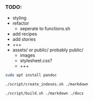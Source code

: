### TODO:

- styling
- refactor
  - seperate to functions.sh
- add recipes
- add stories
- +++
- assets/ or public/ probably public/
  - images
  - stylesheet.css?
  - +++

```bash
sudo apt install pandoc

./script/create_indexes.sh ./markdown

./script/build.sh ./markdown ./docs
```
